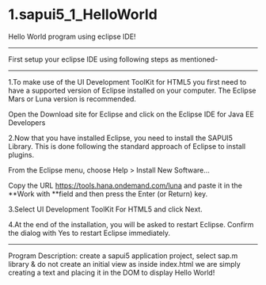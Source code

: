 # 1.sapui5_1_HelloWorld

Hello World program using eclipse IDE!

_______________________________________________________________
First setup your eclipse IDE using following steps as mentioned-
_______________________________________________________________
1.To make use of the UI Development ToolKit for HTML5 you first need to have a supported version of Eclipse installed on your computer. The Eclipse Mars or Luna version is recommended.

Open the Download site for Eclipse and click on the Eclipse IDE for Java EE Developers

2.Now that you have installed Eclipse, you need to install the SAPUI5 Library. This is done following the standard approach of Eclipse to install plugins.

From the Eclipse menu, choose Help > Install New Software…

Copy the URL https://tools.hana.ondemand.com/luna and paste it in the **Work with **field and then press the Enter (or Return) key.

3.Select UI Development ToolKit For HTML5 and click Next.

4.At the end of the installation, you will be asked to restart Eclipse. Confirm the dialog with Yes to restart Eclipse immediately.


_______________________________________________________________
Program Description:
create a sapui5 application project, select sap.m library & do not create an initial view as inside index.html we are simply creating a text and placing it in the DOM to display Hello World!